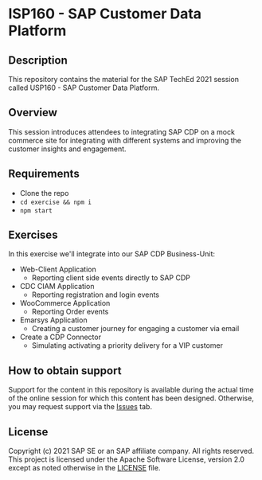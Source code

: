 # ISP160 - SAP Customer Data Platform

## Description
This repository contains the material for the SAP TechEd 2021 session called USP160 - SAP Customer Data Platform.  

## Overview
This session introduces attendees to integrating SAP CDP on a mock commerce site for integrating with different systems and improving the customer insights and engagement. 

## Requirements
* Clone the repo
* `cd exercise && npm i`
* `npm start`

## Exercises
In this exercise we'll integrate into our SAP CDP Business-Unit:
* Web-Client Application
  * Reporting client side events directly to SAP CDP
* CDC CIAM Application
  * Reporting registration and login events
* WooCommerce Application
  * Reporting Order events
* Emarsys Application
  * Creating a customer journey for engaging a customer via email
* Create a CDP Connector
  * Simulating activating a priority delivery for a VIP customer
 

## How to obtain support

Support for the content in this repository is available during the actual time of the online session for which this content has been designed. Otherwise, you may request support via the [Issues](../../issues) tab.

## License
Copyright (c) 2021 SAP SE or an SAP affiliate company. All rights reserved. This project is licensed under the Apache Software License, version 2.0 except as noted otherwise in the [LICENSE](LICENSES/Apache-2.0.txt) file.
